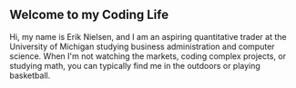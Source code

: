 ## Welcome to my Coding Life

Hi, my name is Erik Nielsen, and I am an aspiring quantitative trader at the University of Michigan studying business administration and computer science. When I'm not watching the markets, coding complex projects, or studying math, you can typically find me in the outdoors or playing basketball.
